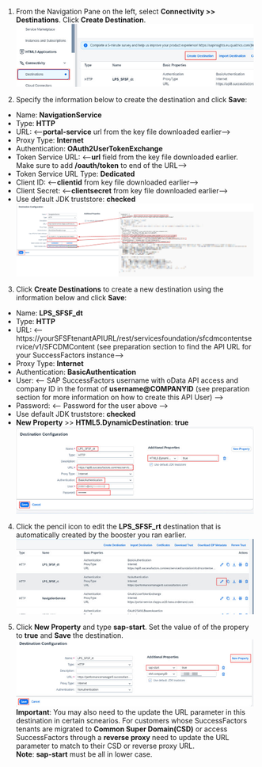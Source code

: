 1. From the Navigation Pane on the left, select **Connectivity >> Destinations**.  Click **Create Destination**.
![create_destination](1.jpg)

2. Specify the information below to create the destination and click **Save**:
  * Name: **NavigationService**
  * Type: **HTTP**
  * URL: <--**portal-service** url from the key file downloaded earlier-->
  * Proxy Type: **Internet**
  * Authentication: **OAuth2UserTokenExchange**
  * Token Service URL: <--**url** field from the key file downloaded earlier.  Make sure to add **/oauth/token** to end of the URL-->
  * Token Service URL Type: **Dedicated**
  * Client ID: <--**clientid** from key file downloaded earlier-->
  * Client Secret: <--**clientsecret** from key file downloaded earlier-->
  * Use default JDK truststore: **checked**</br>
![create_destination](2.jpg)
 
3. Click **Create Destinations** to create a new destination using the information below and click **Save**:
  * Name: **LPS_SFSF_dt**
  * Type: **HTTP**
  * URL: <-- https://yourSFSFtenantAPIURL/rest/servicesfoundation/sfcdmcontentservice/v1/SFCDMContent  (see preparation section to find the API URL for your SuccessFactors instance-->
  * Proxy Type: **Internet**
  * Authentication: **BasicAuthentication**
  * User: <-- SAP SuccessFactors username with oData API access and company ID in the format of **username@COMPANYID** (see preparation section for more information on how to create this API User) -->
  * Password: <-- Password for the user above -->
  * Use default JDK truststore: **checked**
  * **New Property** >> **HTML5.DynamicDestination**: **true**</br>
 ![create_destination](3.jpg)
  
4. Click the pencil icon to edit the **LPS_SFSF_rt** destination that is automatically created by the booster you ran earlier.</br>
![create_destination](4.jpg)

5. Click **New Property** and type **sap-start**.  Set the value of of the propery to **true** and **Save** the destination.</br>
![create_destination](5.jpg)</br>
**Important**: You may also need to the update the URL parameter in this destination in certain scnearios.  For customers whose SuccessFactors tenants are migrated to **Common Super Domain(CSD)** or access SuccessFactors through a **reverse proxy** need to update the URL parameter to match to their CSD or reverse proxy URL.  
**Note**: **sap-start** must be all in lower case.

